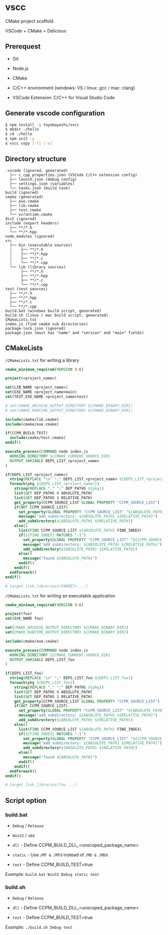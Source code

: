 # vscc

CMake project scaffold.

VSCode + CMake = Delicious

## Prerequest

* Git

* Node.js

* CMake

* C/C++ environment (windows: VS / linux: gcc / mac: clang)

* VSCode Extension: C/C++ for Visual Studio Code

## Generate vscode configuration

``` bash
$ npm install -g toyobayashi/vscc
$ mkdir ./hello
$ cd ./hello
$ npm init -y
$ vscc copy [-f] [-s]
```

## Directory structure

```
.vscode (ignored, generated)
  ├── c_cpp_properties.json (VSCode C/C++ extension config)
  ├── launch.json (debug config)
  ├── settings.json (variables)
  └── tasks.json (build task)
build (ignored)
cmake (generated)
  ├── exe.cmake
  ├── lib.cmake
  ├── test.cmake
  └── vcruntime.cmake
dist (ignored)
include (export headers)
  ├── **/*.h
  └── **/*.hpp
node_modules (ignored)
src
  ├── bin (executable sources)
  |    ├── **/*.h
  |    ├── **/*.hpp
  |    ├── **/*.c
  |    └── **/*.cpp
  └── lib (library sources)
       ├── **/*.h
       ├── **/*.hpp
       ├── **/*.c
       └── **/*.cpp
test (test sources)
  ├── **/*.h
  ├── **/*.hpp
  ├── **/*.c
  └── **/*.cpp
build.bat (windows build script, generated)
build.sh (linux / mac build script, generated)
CMakeLists.txt
index.js (find cmake sub directories)
package-lock.json (ignored)
package.json (must has "name" and "version" and "main" fields)
```

## CMakeLists

`/CMakeLists.txt` for writing a library

``` cmake
cmake_minimum_required(VERSION 3.6)

project(<project_name>)

set(LIB_NAME <project_name>)
set(EXE_NAME <project_name>main)
set(TEST_EXE_NAME <project_name>test)

# set(CMAKE_ARCHIVE_OUTPUT_DIRECTORY ${CMAKE_BINARY_DIR})
# set(CMAKE_RUNTIME_OUTPUT_DIRECTORY ${CMAKE_BINARY_DIR})

include(cmake/lib.cmake)
include(cmake/exe.cmake)

if(CCPM_BUILD_TEST)
  include(cmake/test.cmake)
endif()

execute_process(COMMAND node index.js
  WORKING_DIRECTORY ${CMAKE_CURRENT_SOURCE_DIR}
  OUTPUT_VARIABLE DEPS_LIST_<project_name>
)

if(DEPS_LIST_<project_name>)
  string(REPLACE "\n" ";" DEPS_LIST_<project_name> ${DEPS_LIST_<project_name>})
  foreach(pkg ${DEPS_LIST_<project_name>})
    string(REPLACE "," ";" DEP_PATHS ${pkg})
    list(GET DEP_PATHS 0 ABSOLUTE_PATH)
    list(GET DEP_PATHS 1 RELATIVE_PATH)
    get_property(CCPM_SOURCE_LIST GLOBAL PROPERTY "CCPM_SOURCE_LIST")
    if(NOT CCPM_SOURCE_LIST)
      set_property(GLOBAL PROPERTY "CCPM_SOURCE_LIST" "${ABSOLUTE_PATH}")
      message("add_subdirectory: ${ABSOLUTE_PATH} ${RELATIVE_PATH}")
      add_subdirectory(${ABSOLUTE_PATH} ${RELATIVE_PATH})
    else()
      list(FIND CCPM_SOURCE_LIST ${ABSOLUTE_PATH} FIND_INDEX)
      if(${FIND_INDEX} MATCHES "-1")
        set_property(GLOBAL PROPERTY "CCPM_SOURCE_LIST" "${CCPM_SOURCE_LIST};${ABSOLUTE_PATH}")
        message("add_subdirectory: ${ABSOLUTE_PATH} ${RELATIVE_PATH}")
        add_subdirectory(${ABSOLUTE_PATH} ${RELATIVE_PATH})
      else()
        message("found ${ABSOLUTE_PATH}")
      endif()
    endif()
  endforeach()
endif()

# target_link_libraries(<TARGET> ...)
```

`/CMakeLists.txt` for writing an executable application

``` cmake
cmake_minimum_required(VERSION 3.6)

project(foo)
set(EXE_NAME foo)

set(CMAKE_ARCHIVE_OUTPUT_DIRECTORY ${CMAKE_BINARY_DIR})
set(CMAKE_RUNTIME_OUTPUT_DIRECTORY ${CMAKE_BINARY_DIR})

include(cmake/exe.cmake)

execute_process(COMMAND node index.js
  WORKING_DIRECTORY ${CMAKE_CURRENT_SOURCE_DIR}
  OUTPUT_VARIABLE DEPS_LIST_foo
)

if(DEPS_LIST_foo)
  string(REPLACE "\n" ";" DEPS_LIST_foo ${DEPS_LIST_foo})
  foreach(pkg ${DEPS_LIST_foo})
    string(REPLACE "," ";" DEP_PATHS ${pkg})
    list(GET DEP_PATHS 0 ABSOLUTE_PATH)
    list(GET DEP_PATHS 1 RELATIVE_PATH)
    get_property(CCPM_SOURCE_LIST GLOBAL PROPERTY "CCPM_SOURCE_LIST")
    if(NOT CCPM_SOURCE_LIST)
      set_property(GLOBAL PROPERTY "CCPM_SOURCE_LIST" "${ABSOLUTE_PATH}")
      message("add_subdirectory: ${ABSOLUTE_PATH} ${RELATIVE_PATH}")
      add_subdirectory(${ABSOLUTE_PATH} ${RELATIVE_PATH})
    else()
      list(FIND CCPM_SOURCE_LIST ${ABSOLUTE_PATH} FIND_INDEX)
      if(${FIND_INDEX} MATCHES "-1")
        set_property(GLOBAL PROPERTY "CCPM_SOURCE_LIST" "${CCPM_SOURCE_LIST};${ABSOLUTE_PATH}")
        message("add_subdirectory: ${ABSOLUTE_PATH} ${RELATIVE_PATH}")
        add_subdirectory(${ABSOLUTE_PATH} ${RELATIVE_PATH})
      else()
        message("found ${ABSOLUTE_PATH}")
      endif()
    endif()
  endforeach()
endif()

# target_link_libraries(foo ...)
```

## Script option

### build.bat

* `Debug` / `Release`

* `Win32` / `x64`

* `dll` - Define CCPM_BUILD_DLL_\<unscoped_package_name\>

* `static` - Use `/MT & /MTd` instead of `/MD & /MDd`

* `test` - Define CCPM_BUILD_TEST=true

Example: `build.bat Win32 Debug static test`

### build.sh

* `Debug` / `Release`

* `dll` - Define CCPM_BUILD_DLL_\<unscoped_package_name\>

* `test` - Define CCPM_BUILD_TEST=true

Example: `./build.sh Debug test`
